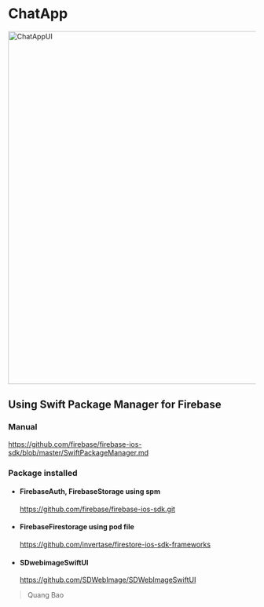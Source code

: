 # ChatApp
<img width="719" alt="ChatAppUI" src="https://user-images.githubusercontent.com/66858640/143472609-394ab20c-01f0-466d-aed3-2e4b654ef0c6.png">

## Using Swift Package Manager for Firebase
### Manual 
https://github.com/firebase/firebase-ios-sdk/blob/master/SwiftPackageManager.md
### Package installed
  - #### FirebaseAuth, FirebaseStorage using spm 
    https://github.com/firebase/firebase-ios-sdk.git
  - #### FirebaseFirestorage using pod file
    https://github.com/invertase/firestore-ios-sdk-frameworks
  - #### SDwebimageSwiftUI
    https://github.com/SDWebImage/SDWebImageSwiftUI

>Quang Bao

